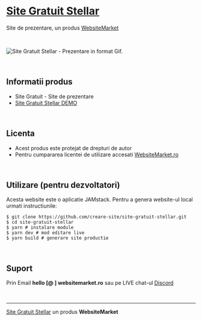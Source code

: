 # [Site Gratuit Stellar](https://websitemarket.ro/site-gratuit/stellar/)

Site de prezentare, un produs [WebsiteMarket](https://websitemarket.ro)

<br />

![Site Gratuit Stellar - Prezentare in format Gif.](https://raw.githubusercontent.com/creare-site/static/master/produse/site-gratuit-stellar-intro.gif)

<br />

## Informatii produs

- Site Gratuit - Site de prezentare
- [Site Gratuit Stellar DEMO](https://site-gratuit-stellar.websitemarket.ro)
 
<br />

## Licenta

- Acest produs este protejat de drepturi de autor
- Pentru cumpararea licentei de utilizare accesati [WebsiteMarket.ro](https://websitemarket.ro) 

<br />

## Utilizare (pentru dezvoltatori)

Acesta website este o aplicatie JAMstack. Pentru a genera website-ul local urmati instructiunile:

```
$ git clone https://github.com/creare-site/site-gratuit-stellar.git
$ cd site-gratuit-stellar
$ yarn # instalare module
$ yarn dev # mod editare live
$ yarn build # generare site productie
```

<br />

## Suport

Prin Email **hello [@ ] websitemarket.ro** sau pe LIVE chat-ul [Discord](https://discord.gg/MFRQmAk)

<br />

---
[Site Gratuit Stellar](https://websitemarket.ro/site-gratuit/stellar/) un produs **WebsiteMarket**
